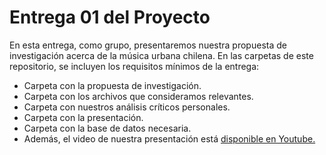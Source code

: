 # Entrega 01 del Proyecto

En esta entrega, como grupo, presentaremos nuestra propuesta de investigación acerca de la música urbana chilena. En las carpetas de este repositorio, se incluyen los requisitos mínimos de la entrega:

* Carpeta con la propuesta de investigación.
* Carpeta con los archivos que consideramos relevantes.
* Carpeta con nuestros análisis críticos personales.
* Carpeta con la presentación.
* Carpeta con la base de datos necesaria.
* Además, el video de nuestra presentación está [disponible en Youtube.](https://www.youtube.com/watch?v=h_iAon4jkY8)
